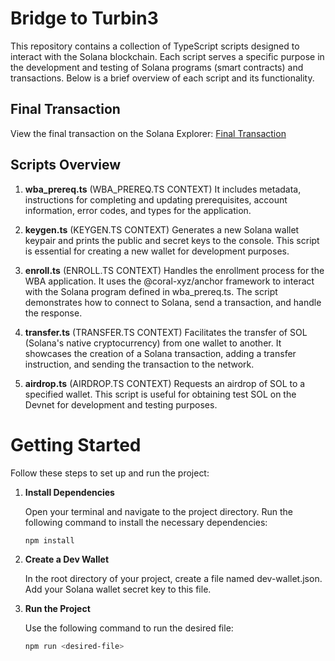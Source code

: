# Bridge to Turbin3

This repository contains a collection of TypeScript scripts designed to interact with the Solana blockchain. Each script serves a specific purpose in the development and testing of Solana programs (smart contracts) and transactions. Below is a brief overview of each script and its functionality.

## Final Transaction

View the final transaction on the Solana Explorer: [Final Transaction](https://explorer.solana.com/tx/5LHNRvDGXhVM66wbHuPoz7ozhEbareifLTcMJvkoEuBjHe36QzVUCDMwUu3P3srtgAwr8rQ9mE1WdxeWDiryUWiQ?cluster=devnet)

## Scripts Overview

1. **wba_prereq.ts** (WBA_PREREQ.TS CONTEXT)
    It includes metadata, instructions for completing and updating prerequisites, account information, error codes, and types for the application.

2. **keygen.ts** (KEYGEN.TS CONTEXT)
   Generates a new Solana wallet keypair and prints the public and secret keys to the console. This script is essential for creating a new wallet for development purposes.

3. **enroll.ts** (ENROLL.TS CONTEXT)
   Handles the enrollment process for the WBA application. It uses the @coral-xyz/anchor framework to interact with the Solana program defined in wba_prereq.ts. The script demonstrates how to connect to Solana, send a transaction, and handle the response.

4. **transfer.ts** (TRANSFER.TS CONTEXT)
   Facilitates the transfer of SOL (Solana's native cryptocurrency) from one wallet to another. It showcases the creation of a Solana transaction, adding a transfer instruction, and sending the transaction to the network.

5. **airdrop.ts** (AIRDROP.TS CONTEXT)
   Requests an airdrop of SOL to a specified wallet. This script is useful for obtaining test SOL on the Devnet for development and testing purposes.

# Getting Started

Follow these steps to set up and run the project:

1. **Install Dependencies**

   Open your terminal and navigate to the project directory. Run the following command to install the necessary dependencies:
   ```bash
   npm install
2. **Create a Dev Wallet**

   In the root directory of your project, create a file named dev-wallet.json. Add your Solana wallet secret key to this file.


3. **Run the Project**

   Use the following command to run the desired file:
    ```bash
   npm run <desired-file>
